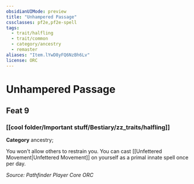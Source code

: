 ```yaml
---
obsidianUIMode: preview
title: "Unhampered Passage"
cssclasses: pf2e,pf2e-spell
tags:
  - trait/halfling
  - trait/common
  - category/ancestry
  - remaster
aliases: "Item.lYwD8yFQ6NzBh6Lv"
license: ORC
---
```

# Unhampered Passage
## Feat 9
### [[cool folder/Important stuff/Bestiary/zz_traits/halfling]]

**Category** ancestry; 




You won't allow others to restrain you. You can cast [[Unfettered Movement|Unfettered Movement]] on yourself as a primal innate spell once per day.

*Source: Pathfinder Player Core*
*ORC*